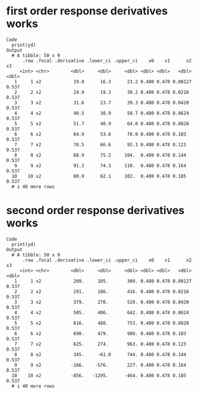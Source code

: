 # first order response derivatives works

    Code
      print(yd)
    Output
      # A tibble: 50 x 9
          .row .focal .derivative .lower_ci .upper_ci    x0    x1      x2    x3
         <int> <chr>        <dbl>     <dbl>     <dbl> <dbl> <dbl>   <dbl> <dbl>
       1     1 x2            19.8      16.3      23.2 0.480 0.478 0.00127 0.537
       2     2 x2            24.9      19.3      30.2 0.480 0.478 0.0216  0.537
       3     3 x2            31.6      23.7      39.3 0.480 0.478 0.0420  0.537
       4     4 x2            40.5      30.9      50.7 0.480 0.478 0.0624  0.537
       5     5 x2            51.7      40.9      64.0 0.480 0.478 0.0828  0.537
       6     6 x2            64.9      53.6      78.0 0.480 0.478 0.103   0.537
       7     7 x2            78.5      66.6      92.1 0.480 0.478 0.123   0.537
       8     8 x2            88.9      75.2     104.  0.480 0.478 0.144   0.537
       9     9 x2            91.2      74.3     110.  0.480 0.478 0.164   0.537
      10    10 x2            80.9      62.1     102.  0.480 0.478 0.185   0.537
      # i 40 more rows

# second order response derivatives works

    Code
      print(yd)
    Output
      # A tibble: 50 x 9
          .row .focal .derivative .lower_ci .upper_ci    x0    x1      x2    x3
         <int> <chr>        <dbl>     <dbl>     <dbl> <dbl> <dbl>   <dbl> <dbl>
       1     1 x2            209.     105.       309. 0.480 0.478 0.00127 0.537
       2     2 x2            291.     186.       416. 0.480 0.478 0.0216  0.537
       3     3 x2            379.     270.       528. 0.480 0.478 0.0420  0.537
       4     4 x2            505.     406.       642. 0.480 0.478 0.0624  0.537
       5     5 x2            616.     488.       753. 0.480 0.478 0.0828  0.537
       6     6 x2            690.     479.       900. 0.480 0.478 0.103   0.537
       7     7 x2            625.     274.       963. 0.480 0.478 0.123   0.537
       8     8 x2            345.     -61.0      744. 0.480 0.478 0.144   0.537
       9     9 x2           -166.    -576.       227. 0.480 0.478 0.164   0.537
      10    10 x2           -856.   -1295.      -464. 0.480 0.478 0.185   0.537
      # i 40 more rows


